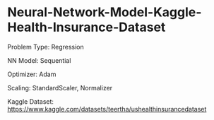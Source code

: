 # Neural-Network-Model-Kaggle-Health-Insurance-Dataset
Problem Type: Regression

NN Model: Sequential

Optimizer: Adam

Scaling: StandardScaler, Normalizer

Kaggle Dataset: https://www.kaggle.com/datasets/teertha/ushealthinsurancedataset

